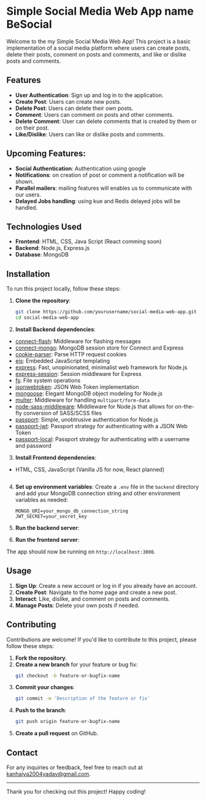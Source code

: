 # Simple Social Media Web App name BeSocial

Welcome to the my Simple Social Media Web App! This project is a basic implementation of a social media platform where users can create posts, delete their posts, comment on posts and comments, and like or dislike posts and comments.

## Features

- **User Authentication**: Sign up and log in to the application.
- **Create Post**: Users can create new posts.
- **Delete Post**: Users can delete their own posts.
- **Comment**: Users can comment on posts and other comments.
- **Delete Comment**: User can delete comments that is created by them or on their post.
- **Like/Dislike**: Users can like or dislike posts and comments.

## Upcoming Features:

- **Social Authentication**: Authentication using google
- **Notifications**: on creation of post or comment a notification will be shown.
- **Parallel mailers**: mailing features will enables us to communicate with our users.
- **Delayed Jobs handling**: using kue and Redis delayed jobs will be handled.

## Technologies Used

- **Frontend**: HTML, CSS, Java Script (React comming soon)
- **Backend**: Node.js, Express.js
- **Database**: MongoDB

## Installation

To run this project locally, follow these steps:

1. **Clone the repository**:
    ```bash
    git clone https://github.com/yourusername/social-media-web-app.git
    cd social-media-web-app
    ```

2. **Install Backend dependencies**:

- [connect-flash](https://www.npmjs.com/package/connect-flash): Middleware for flashing messages
- [connect-mongo](https://www.npmjs.com/package/connect-mongo): MongoDB session store for Connect and Express
- [cookie-parser](https://www.npmjs.com/package/cookie-parser): Parse HTTP request cookies
- [ejs](https://www.npmjs.com/package/ejs): Embedded JavaScript templating
- [express](https://www.npmjs.com/package/express): Fast, unopinionated, minimalist web framework for Node.js
- [express-session](https://www.npmjs.com/package/express-session): Session middleware for Express
- [fs](https://www.npmjs.com/package/fs): File system operations
- [jsonwebtoken](https://www.npmjs.com/package/jsonwebtoken): JSON Web Token implementation
- [mongoose](https://www.npmjs.com/package/mongoose): Elegant MongoDB object modeling for Node.js
- [multer](https://www.npmjs.com/package/multer): Middleware for handling `multipart/form-data`
- [node-sass-middleware](https://www.npmjs.com/package/node-sass-middleware): Middleware for Node.js that allows for on-the-fly conversion of SASS/SCSS files
- [passport](https://www.npmjs.com/package/passport): Simple, unobtrusive authentication for Node.js
- [passport-jwt](https://www.npmjs.com/package/passport-jwt): Passport strategy for authenticating with a JSON Web Token
- [passport-local](https://www.npmjs.com/package/passport-local): Passport strategy for authenticating with a username and password

 3. **Install Frontend dependencies**:

- HTML, CSS, JavaScript (Vanilla JS for now, React planned)
    ```

4. **Set up environment variables**:
    Create a `.env` file in the `backend` directory and add your MongoDB connection string and other environment variables as needed:
    ```
    MONGO_URI=your_mongo_db_connection_string
    JWT_SECRET=your_secret_key
    ```

5. **Run the backend server**:


6. **Run the frontend server**:


The app should now be running on `http://localhost:3000`.

## Usage

1. **Sign Up**: Create a new account or log in if you already have an account.
2. **Create Post**: Navigate to the home page and create a new post.
3. **Interact**: Like, dislike, and comment on posts and comments.
4. **Manage Posts**: Delete your own posts if needed.

## Contributing

Contributions are welcome! If you'd like to contribute to this project, please follow these steps:

1. **Fork the repository**.
2. **Create a new branch** for your feature or bug fix:
    ```bash
    git checkout -b feature-or-bugfix-name
    ```
3. **Commit your changes**:
    ```bash
    git commit -m 'Description of the feature or fix'
    ```
4. **Push to the branch**:
    ```bash
    git push origin feature-or-bugfix-name
    ```
5. **Create a pull request** on GitHub.


## Contact

For any inquiries or feedback, feel free to reach out at kanhaiya2004yadav@gmail.com.

---

Thank you for checking out this project! Happy coding!
